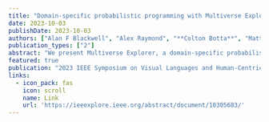 ```yaml
---
title: "Domain-specific probabilistic programming with Multiverse Explorer"
date: 2023-10-03
publishDate: 2023-10-03
authors: ["Alan F Blackwell", "Alex Raymond", "**Colton Botta**", "Matthew Keenan", "William Hayter-Dalgliesh"]
publication_types: ["2"]
abstract: "We present Multiverse Explorer, a domain-specific probabilistic programming language presented as a visual language integrated with a domain world model. The interactive visualisation presents a Monte Carlo simulation over a causal graph, allowing the user to gain an overview and query alternative outcomes in a counterfactual manner. Separate graphs express the policies attributed to multiple heterogeneous agents. The outcomes of actions are visualised in an interactive 3D animation of the environment; in this work, we apply the Multiverse Explorer to multi-agent driving scenarios by extending the CARLA simulator. The Multiverse Explorer has been evaluated with a sample of technical non-specialists, demonstrating the potential of this approach to be used in design, audit, policy, litigation, and other contexts where the outcome of multi-agent decision scenarios must be investigated by professionals …"
featured: true
publication: "2023 IEEE Symposium on Visual Languages and Human-Centric Computing (VL/HCC)"
links:
  - icon_pack: fas
    icon: scroll
    name: Link
    url: 'https://ieeexplore.ieee.org/abstract/document/10305683/'
---
```

